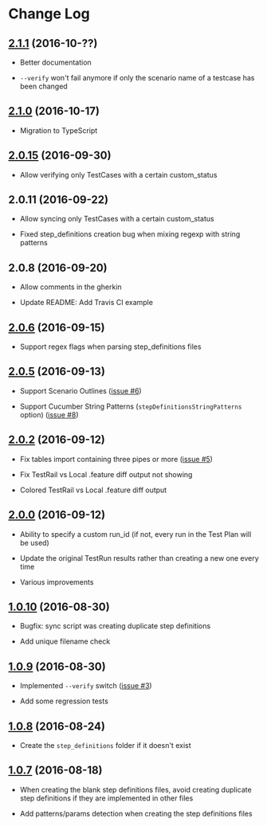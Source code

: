 # Change Log

## [2.1.1](https://github.com/Groupe-Atallah/node-cucumber-testrail-sync/tree/v2.1.1) (2016-10-??)

- Better documentation

- `--verify` won't fail anymore if only the scenario name of a testcase has been changed

## [2.1.0](https://github.com/Groupe-Atallah/node-cucumber-testrail-sync/tree/v2.1.0) (2016-10-17)

- Migration to TypeScript

## [2.0.15](https://github.com/Groupe-Atallah/node-cucumber-testrail-sync/tree/v2.0.15) (2016-09-30)

- Allow verifying only TestCases with a certain custom_status

## 2.0.11 (2016-09-22)

- Allow syncing only TestCases with a certain custom_status

- Fixed step_definitions creation bug when mixing regexp with string patterns

## 2.0.8 (2016-09-20)

- Allow comments in the gherkin

- Update README: Add Travis CI example

## [2.0.6](https://github.com/Groupe-Atallah/node-cucumber-testrail-sync/tree/v2.0.6) (2016-09-15)

- Support regex flags when parsing step_definitions files

## [2.0.5](https://github.com/Groupe-Atallah/node-cucumber-testrail-sync/tree/v2.0.5) (2016-09-13)

- Support Scenario Outlines ([issue #6](https://github.com/Groupe-Atallah/node-cucumber-testrail-sync/issues/6))

- Support Cucumber String Patterns (`stepDefinitionsStringPatterns` option) ([issue #8](https://github.com/Groupe-Atallah/node-cucumber-testrail-sync/issues/8))

## [2.0.2](https://github.com/Groupe-Atallah/node-cucumber-testrail-sync/tree/v2.0.2) (2016-09-12)

- Fix tables import containing three pipes or more ([issue #5](https://github.com/Groupe-Atallah/node-cucumber-testrail-sync/issues/5))

- Fix TestRail vs Local .feature diff output not showing

- Colored TestRail vs Local .feature diff output

## [2.0.0](https://github.com/Groupe-Atallah/node-cucumber-testrail-sync/tree/v2.0.0) (2016-09-12)

- Ability to specify a custom run_id (if not, every run in the Test Plan will be used)

- Update the original TestRun results rather than creating a new one every time

- Various improvements

## [1.0.10](https://github.com/Groupe-Atallah/node-cucumber-testrail-sync/tree/v1.0.10) (2016-08-30)

- Bugfix: sync script was creating duplicate step definitions

- Add unique filename check

## [1.0.9](https://github.com/Groupe-Atallah/node-cucumber-testrail-sync/tree/v1.0.9) (2016-08-30)

- Implemented `--verify` switch ([issue #3](https://github.com/Groupe-Atallah/node-cucumber-testrail-sync/issues/3))

- Add some regression tests

## [1.0.8](https://github.com/Groupe-Atallah/node-cucumber-testrail-sync/tree/v1.0.8) (2016-08-24)

- Create the `step_definitions` folder if it doesn't exist

## [1.0.7](https://github.com/Groupe-Atallah/node-cucumber-testrail-sync/tree/1.0.7) (2016-08-18)

- When creating the blank step definitions files, avoid creating duplicate step definitions if they are implemented in other files

- Add patterns/params detection when creating the step definitions files